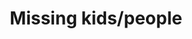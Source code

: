 ---
pid: MP206
title: Missing kids/people
location_transcription: Fairmount Park
zipcode: '19145'
outside_phl: 
neighborhood: Passyunk
age: '37'
age_range: 30-39
instagram: 
image_file_name: MP_206.jpg
proposal_transcription: Glass case with the names and last known locations of missing
  people. People who know the missing person can add pictures or description of the
  person. A way to celebrate when someone is found.
topic: History,Philadelphia
topic_summary: 0, 0
type: Interactive,Conceptual,Image
keywords_other: 
credit: William
image_labels: 
twitter: 
facebook: 
permalink: "/monuments/mp206/"
layout: item-page
---